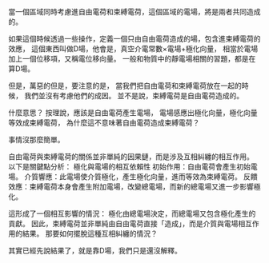 
當一個區域同時考慮進自由電荷和束縛電荷，這個區域的電場，將是兩者共同造成的。

如果這個時候透過一些操作，定義一個只由自由電荷造成的場，包含進束縛電荷的效應，
這個東西叫做D場，他會是，真空介電常數×電場+極化向量，
相當於電場加上一個位移項，又稱電位移向量。
一般和物質中的靜電場相關的習題，都是在算D場。

但是，萬惡的但是，要注意的是，
當我們把自由電荷和束縛電荷放在一起的時候，
我們並沒有考慮他們的成因。
並不是說，束縛電荷是自由電荷造成的。

什麼意思？
按理說，應該是自由電荷產生電場，
電場感應出極化向量，極化向量等效成束縛電荷，
為什麼這不意味著自由電荷造成束縛電荷？

事情沒那麼簡單。

自由電荷與束縛電荷的關係並非單純的因果鏈，而是涉及互相糾纏的相互作用。
以下是關鍵點分析：
極化與電場的相互依賴性
初始作用：自由電荷會產生初始電場。
介質響應：此電場使介質極化，產生極化向量，進而等效為束縛電荷。
反饋效應：束縛電荷本身會產生附加電場，改變總電場，而新的總電場又進一步影響極化。

這形成了一個相互影響的情況：
極化由總電場決定，而總電場又包含極化產生的貢獻。
因此，束縛電荷並非單純由自由電荷直接「造成」，而是介質與電場相互作用的結果。
那要如何擺脫這種互相糾纏的情況？

其實已經先說結果了，就是靠D場，我們只是還沒解釋。


